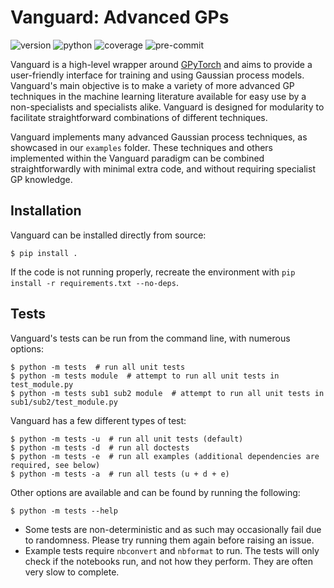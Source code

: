 # Vanguard: Advanced GPs

![version] ![python] ![coverage] ![pre-commit]

[version]: https://img.shields.io/badge/version-2.1.0-informational
[python]: https://img.shields.io/badge/python-3.7%7C3.8%7C3.9-informational
[coverage]: https://img.shields.io/badge/coverage-91%25-brightgreen
[pre-commit]: https://img.shields.io/badge/pre--commit-enabled-brightgreen?logo=pre-commit&logoColor=orange

Vanguard is a high-level wrapper around [GPyTorch](https://gpytorch.ai/) and aims to provide a user-friendly interface for training and using Gaussian process models.
Vanguard's main objective is to make a variety of more advanced GP techniques in the machine learning literature available for easy use by a non-specialists and specialists alike.
Vanguard is designed for modularity to facilitate straightforward combinations of different techniques.

Vanguard implements many advanced Gaussian process techniques, as showcased in our `examples` folder. These techniques and others implemented within the Vanguard paradigm can be combined straightforwardly with minimal extra code, and without requiring specialist GP knowledge.

## Installation

Vanguard can be installed directly from source:

```shell
$ pip install .
```

If the code is not running properly, recreate the environment with `pip install -r requirements.txt --no-deps`.

## Tests

Vanguard's tests can be run from the command line, with numerous options:

```shell
$ python -m tests  # run all unit tests
$ python -m tests module  # attempt to run all unit tests in test_module.py
$ python -m tests sub1 sub2 module  # attempt to run all unit tests in sub1/sub2/test_module.py
```

Vanguard has a few different types of test:

```shell
$ python -m tests -u  # run all unit tests (default)
$ python -m tests -d  # run all doctests
$ python -m tests -e  # run all examples (additional dependencies are required, see below)
$ python -m tests -a  # run all tests (u + d + e)
```

Other options are available and can be found by running the following:

```shell
$ python -m tests --help
```

* Some tests are non-deterministic and as such may occasionally fail due to randomness. Please try running them again before raising an issue.
* Example tests require `nbconvert` and `nbformat` to run. The tests will only check if the notebooks run, and not how they perform. They are often very slow to complete.
